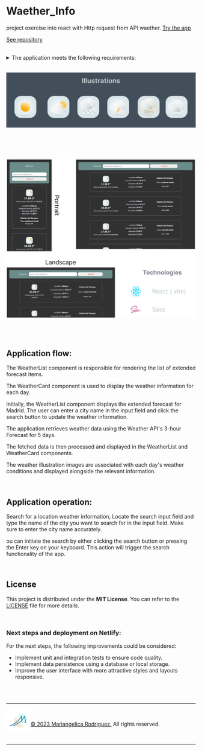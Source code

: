 # Waether_Info
project exercise into react with Http request from API waether. [Try the app](https://weatherinforeactgromarant.netlify.app/)

[See repository](https://github.com/Gromarant/Waether_Info)

<br>

<details><summary>The application meets the following 
requirements:</summary>

<br>
<br>

1. The WeatherList component is rendered, displaying the extended forecast information for the next few days.

2. By default, the forecast for the user location is shown.

3. The WeatherCard component is used to display the weather information for the next few hours of a specific day, including time, temperature, weather conditions, and an accompanying weather illustration.

4. The user can search for a specific city using the form input field and the search button.

5. Upon entering a new city and clicking the button, the information is updated with the data corresponding to the searched city.

6. The WeatherList component is updated to show the extended forecast for the newly searched city.

7. An image illustrating the weather for each day is displayed alongside the weather information.

8. The WeatherList component is updated to show the extended forecast for the newly searched city.

</details>
<br>

![TodoReact Illustrations](/src/assets/Illustrations.png "Weather app React.js and sass")

<br>
<br>
<br>

![TodoReact Illustrations](/src/assets/WeatherCaptures.png "Weather app React.js look and feel")

<br>
<br>

## Application flow:


The WeatherList component is responsible for rendering the list of extended forecast items.

The WeatherCard component is used to display the weather information for each day. 

Initially, the WeatherList component displays the extended forecast for Madrid.
The user can enter a city name in the input field and click the search button to update the weather information.

The application retrieves weather data using the Weather API's 3-hour Forecast for 5 days.

The fetched data is then processed and displayed in the WeatherList and WeatherCard components.

The weather illustration images are associated with each day's weather conditions and displayed alongside the relevant information.

<br>

## Application operation:

Search for a location weather information, Locate the search input field and type the name of the city you want to search for in the input field. Make sure to enter the city name accurately.

ou can initiate the search by either clicking the search button or pressing the Enter key on your keyboard. This action will trigger the search functionality of the app.

<br>

## License

This project is distributed under the **MIT License**. You can refer to the [LICENSE](https://github.com/git/git-scm.com/blob/main/MIT-LICENSE.txt) file for more details.

<br>

### Next steps and deployment on Netlify:

For the next steps, the following improvements could be considered:

- Implement unit and integration tests to ensure code quality. 
- Implement data persistence using a database or local storage.
- Improve the user interface with more attractive styles and layouts responsive.

<br>
<br>

---
[<img align="left"  height="64" src="./src/assets/logo2023.png">](https://www.gromarant.com/)

<br>

[© 2023 Mariangelica Rodriguez.](https://www.linkedin.com/in/mariangelica-rodr%C3%ADguez-p%C3%A9rez/) All rights reserved.

<br>

---